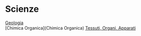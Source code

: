 # Scienze
[Geologia](Geologia)  
[Chimica Organica](Chimica Organica)
[Tessuti, Organi, Apparati](Scienze_20210111.md)  
